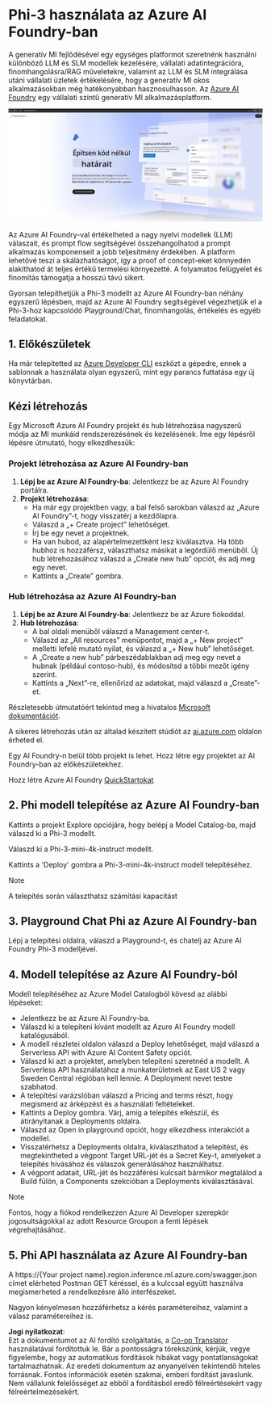 <!--
CO_OP_TRANSLATOR_METADATA:
{
  "original_hash": "3a1e48b628022485aac989c9f733e792",
  "translation_date": "2025-05-09T20:14:15+00:00",
  "source_file": "md/02.QuickStart/AzureAIFoundry_QuickStart.md",
  "language_code": "hu"
}
-->
# **Phi-3 használata az Azure AI Foundry-ban**

A generatív MI fejlődésével egy egységes platformot szeretnénk használni különböző LLM és SLM modellek kezelésére, vállalati adatintegrációra, finomhangolásra/RAG műveletekre, valamint az LLM és SLM integrálása utáni vállalati üzletek értékelésére, hogy a generatív MI okos alkalmazásokban még hatékonyabban hasznosulhasson. Az [Azure AI Foundry](https://ai.azure.com) egy vállalati szintű generatív MI alkalmazásplatform.

![aistudo](../../../../translated_images/aifoundry_home.ffa4fe13d11f26171097f8666a1db96ac0979ffa1adde80374c60d1136c7e1de.hu.png)

Az Azure AI Foundry-val értékelheted a nagy nyelvi modellek (LLM) válaszait, és prompt flow segítségével összehangolhatod a prompt alkalmazás komponenseit a jobb teljesítmény érdekében. A platform lehetővé teszi a skálázhatóságot, így a proof of concept-eket könnyedén alakíthatod át teljes értékű termelési környezetté. A folyamatos felügyelet és finomítás támogatja a hosszú távú sikert.

Gyorsan telepíthetjük a Phi-3 modellt az Azure AI Foundry-ban néhány egyszerű lépésben, majd az Azure AI Foundry segítségével végezhetjük el a Phi-3-hoz kapcsolódó Playground/Chat, finomhangolás, értékelés és egyéb feladatokat.

## **1. Előkészületek**

Ha már telepítetted az [Azure Developer CLI](https://learn.microsoft.com/azure/developer/azure-developer-cli/overview?WT.mc_id=aiml-138114-kinfeylo) eszközt a gépedre, ennek a sablonnak a használata olyan egyszerű, mint egy parancs futtatása egy új könyvtárban.

## Kézi létrehozás

Egy Microsoft Azure AI Foundry projekt és hub létrehozása nagyszerű módja az MI munkáid rendszerezésének és kezelésének. Íme egy lépésről lépésre útmutató, hogy elkezdhessük:

### Projekt létrehozása az Azure AI Foundry-ban

1. **Lépj be az Azure AI Foundry-ba**: Jelentkezz be az Azure AI Foundry portálra.
2. **Projekt létrehozása**:
   - Ha már egy projektben vagy, a bal felső sarokban válaszd az „Azure AI Foundry”-t, hogy visszatérj a kezdőlapra.
   - Válaszd a „+ Create project” lehetőséget.
   - Írj be egy nevet a projektnek.
   - Ha van hubod, az alapértelmezettként lesz kiválasztva. Ha több hubhoz is hozzáférsz, választhatsz másikat a legördülő menüből. Új hub létrehozásához válaszd a „Create new hub” opciót, és adj meg egy nevet.
   - Kattints a „Create” gombra.

### Hub létrehozása az Azure AI Foundry-ban

1. **Lépj be az Azure AI Foundry-ba**: Jelentkezz be az Azure fiókoddal.
2. **Hub létrehozása**:
   - A bal oldali menüből válaszd a Management center-t.
   - Válaszd az „All resources” menüpontot, majd a „+ New project” melletti lefelé mutató nyilat, és válaszd a „+ New hub” lehetőséget.
   - A „Create a new hub” párbeszédablakban adj meg egy nevet a hubnak (például contoso-hub), és módosítsd a többi mezőt igény szerint.
   - Kattints a „Next”-re, ellenőrizd az adatokat, majd válaszd a „Create”-et.

Részletesebb útmutatóért tekintsd meg a hivatalos [Microsoft dokumentációt](https://learn.microsoft.com/azure/ai-studio/how-to/create-projects).

A sikeres létrehozás után az általad készített stúdiót az [ai.azure.com](https://ai.azure.com/) oldalon érheted el.

Egy AI Foundry-n belül több projekt is lehet. Hozz létre egy projektet az AI Foundry-ban az előkészületekhez.

Hozz létre Azure AI Foundry [QuickStartokat](https://learn.microsoft.com/azure/ai-studio/quickstarts/get-started-code)

## **2. Phi modell telepítése az Azure AI Foundry-ban**

Kattints a projekt Explore opciójára, hogy belépj a Model Catalog-ba, majd válaszd ki a Phi-3 modellt.

Válaszd ki a Phi-3-mini-4k-instruct modellt.

Kattints a 'Deploy' gombra a Phi-3-mini-4k-instruct modell telepítéséhez.

> [!NOTE]
>
> A telepítés során választhatsz számítási kapacitást

## **3. Playground Chat Phi az Azure AI Foundry-ban**

Lépj a telepítési oldalra, válaszd a Playground-t, és chatelj az Azure AI Foundry Phi-3 modelljével.

## **4. Modell telepítése az Azure AI Foundry-ból**

Modell telepítéséhez az Azure Model Catalogból kövesd az alábbi lépéseket:

- Jelentkezz be az Azure AI Foundry-ba.
- Válaszd ki a telepíteni kívánt modellt az Azure AI Foundry modell katalógusából.
- A modell részletei oldalon válaszd a Deploy lehetőséget, majd válaszd a Serverless API with Azure AI Content Safety opciót.
- Válaszd ki azt a projektet, amelyben telepíteni szeretnéd a modellt. A Serverless API használatához a munkaterületnek az East US 2 vagy Sweden Central régióban kell lennie. A Deployment nevet testre szabhatod.
- A telepítési varázslóban válaszd a Pricing and terms részt, hogy megismerd az árképzést és a használati feltételeket.
- Kattints a Deploy gombra. Várj, amíg a telepítés elkészül, és átirányítanak a Deployments oldalra.
- Válaszd az Open in playground opciót, hogy elkezdhess interakciót a modellel.
- Visszatérhetsz a Deployments oldalra, kiválaszthatod a telepítést, és megtekintheted a végpont Target URL-jét és a Secret Key-t, amelyeket a telepítés hívásához és válaszok generálásához használhatsz.
- A végpont adatait, URL-jét és hozzáférési kulcsait bármikor megtalálod a Build fülön, a Components szekcióban a Deployments kiválasztásával.

> [!NOTE]
> Fontos, hogy a fiókod rendelkezzen Azure AI Developer szerepkör jogosultságokkal az adott Resource Groupon a fenti lépések végrehajtásához.

## **5. Phi API használata az Azure AI Foundry-ban**

A https://{Your project name}.region.inference.ml.azure.com/swagger.json címet elérheted Postman GET kéréssel, és a kulccsal együtt használva megismerheted a rendelkezésre álló interfészeket.

Nagyon kényelmesen hozzáférhetsz a kérés paramétereihez, valamint a válasz paramétereihez is.

**Jogi nyilatkozat**:  
Ezt a dokumentumot az AI fordító szolgáltatás, a [Co-op Translator](https://github.com/Azure/co-op-translator) használatával fordítottuk le. Bár a pontosságra törekszünk, kérjük, vegye figyelembe, hogy az automatikus fordítások hibákat vagy pontatlanságokat tartalmazhatnak. Az eredeti dokumentum az anyanyelvén tekintendő hiteles forrásnak. Fontos információk esetén szakmai, emberi fordítást javaslunk. Nem vállalunk felelősséget az ebből a fordításból eredő félreértésekért vagy félreértelmezésekért.